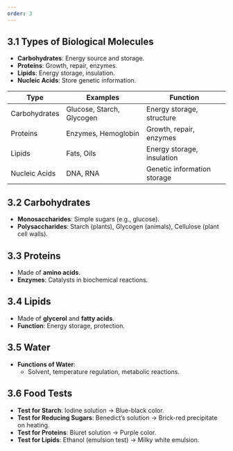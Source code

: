 ```yaml
---
order: 3
---
```

## 3.1 Types of Biological Molecules
- **Carbohydrates**: Energy source and storage.
- **Proteins**: Growth, repair, enzymes.
- **Lipids**: Energy storage, insulation.
- **Nucleic Acids**: Store genetic information.

| **Type**      | **Examples**              | **Function**                |
| ------------- | ------------------------- | --------------------------- |
| Carbohydrates | Glucose, Starch, Glycogen | Energy storage, structure   |
| Proteins      | Enzymes, Hemoglobin       | Growth, repair, enzymes     |
| Lipids        | Fats, Oils                | Energy storage, insulation  |
| Nucleic Acids | DNA, RNA                  | Genetic information storage |

## 3.2 Carbohydrates
- **Monosaccharides**: Simple sugars (e.g., glucose).
- **Polysaccharides**: Starch (plants), Glycogen (animals), Cellulose (plant cell walls).

## 3.3 Proteins
- Made of **amino acids**.
- **Enzymes**: Catalysts in biochemical reactions.

## 3.4 Lipids
- Made of **glycerol** and **fatty acids**.
- **Function**: Energy storage, protection.

## 3.5 Water
- **Functions of Water**:
  - Solvent, temperature regulation, metabolic reactions.

## 3.6 Food Tests
- **Test for Starch**: Iodine solution → Blue-black color.
- **Test for Reducing Sugars**: Benedict’s solution → Brick-red precipitate on heating.
- **Test for Proteins**: Biuret solution → Purple color.
- **Test for Lipids**: Ethanol (emulsion test) → Milky white emulsion.
